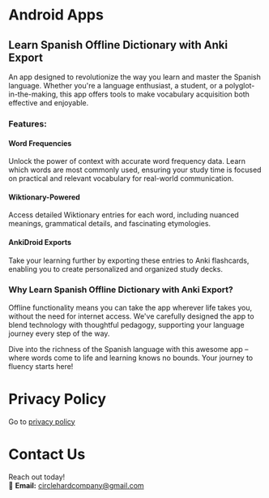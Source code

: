 # Android Apps

## Learn Spanish Offline Dictionary with Anki Export

An app designed to revolutionize the way you learn and master the Spanish language. Whether you're a language enthusiast, a student, or a polyglot-in-the-making, this app offers tools to make vocabulary acquisition both effective and enjoyable.

### Features:

#### Word Frequencies
Unlock the power of context with accurate word frequency data. Learn which words are most commonly used, ensuring your study time is focused on practical and relevant vocabulary for real-world communication.

#### Wiktionary-Powered
Access detailed Wiktionary entries for each word, including nuanced meanings, grammatical details, and fascinating etymologies.

#### AnkiDroid Exports
Take your learning further by exporting these entries to Anki flashcards, enabling you to create personalized and organized study decks.

### Why Learn Spanish Offline Dictionary with Anki Export?

Offline functionality means you can take the app wherever life takes you, without the need for internet access. We've carefully designed the app to blend technology with thoughtful pedagogy, supporting your language journey every step of the way.

Dive into the richness of the Spanish language with this awesome app – where words come to life and learning knows no bounds. Your journey to fluency starts here!

# Privacy Policy
Go to [privacy policy](learnspanishprivacy.md)

# Contact Us  
Reach out today!  
📧 **Email:** circlehardcompany@gmail.com  
